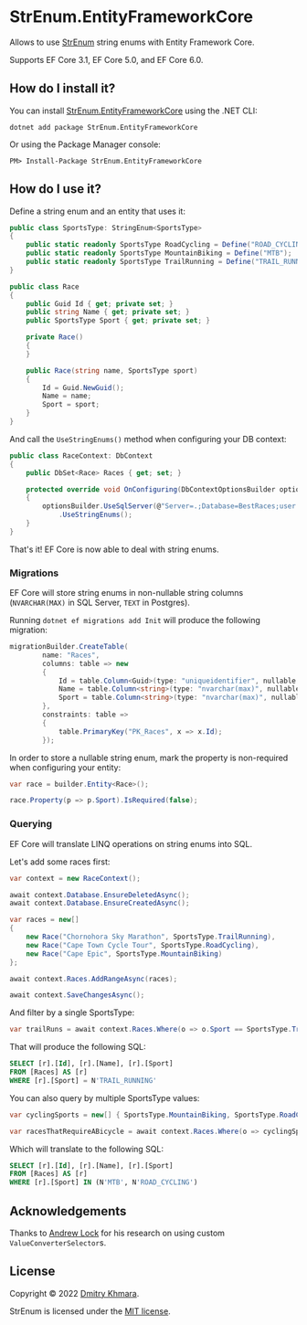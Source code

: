 # StrEnum.EntityFrameworkCore

Allows to use [StrEnum](https://github.com/StrEnum/StrEnum/) string enums with Entity Framework Core.

Supports EF Core 3.1, EF Core 5.0, and EF Core 6.0.

## How do I install it?

You can install [StrEnum.EntityFrameworkCore](https://www.nuget.org/packages/StrEnum.EntityFrameworkCore/) using the .NET CLI:

```
dotnet add package StrEnum.EntityFrameworkCore
```

Or using the Package Manager console:

```
PM> Install-Package StrEnum.EntityFrameworkCore
```

## How do I use it?

Define a string enum and an entity that uses it:

```csharp
public class SportsType: StringEnum<SportsType>
{
    public static readonly SportsType RoadCycling = Define("ROAD_CYCLING");
    public static readonly SportsType MountainBiking = Define("MTB");
    public static readonly SportsType TrailRunning = Define("TRAIL_RUNNING");
}

public class Race
{
    public Guid Id { get; private set; }
    public string Name { get; private set; }
    public SportsType Sport { get; private set; }

    private Race()
    {
    }

    public Race(string name, SportsType sport)
    {
        Id = Guid.NewGuid();
        Name = name;
        Sport = sport;
    }
}
```

And call the `UseStringEnums()` method when configuring your DB context:

```csharp
public class RaceContext: DbContext
{
    public DbSet<Race> Races { get; set; }

    protected override void OnConfiguring(DbContextOptionsBuilder optionsBuilder)
    {
        optionsBuilder.UseSqlServer(@"Server=.;Database=BestRaces;user id=*;pwd=*;")
            .UseStringEnums();
    }
}
```

That's it! EF Core is now able to deal with string enums.

### Migrations

EF Core will store string enums in non-nullable string columns (`NVARCHAR(MAX)` in SQL Server, `TEXT` in Postgres). 

Running `dotnet ef migrations add Init` will produce the following migration:

```csharp
migrationBuilder.CreateTable(
        name: "Races",
        columns: table => new
        {
            Id = table.Column<Guid>(type: "uniqueidentifier", nullable: false),
            Name = table.Column<string>(type: "nvarchar(max)", nullable: false),
            Sport = table.Column<string>(type: "nvarchar(max)", nullable: false)
        },
        constraints: table =>
        {
            table.PrimaryKey("PK_Races", x => x.Id);
        });
```

In order to store a nullable string enum, mark the property is non-required when configuring your entity:

```csharp
var race = builder.Entity<Race>();

race.Property(p => p.Sport).IsRequired(false);
```

### Querying

EF Core will translate LINQ operations on string enums into SQL.

Let's add some races first:

```csharp
var context = new RaceContext();

await context.Database.EnsureDeletedAsync();
await context.Database.EnsureCreatedAsync();

var races = new[]
{
    new Race("Chornohora Sky Marathon", SportsType.TrailRunning),
    new Race("Cape Town Cycle Tour", SportsType.RoadCycling),
    new Race("Cape Epic", SportsType.MountainBiking)
};

await context.Races.AddRangeAsync(races);

await context.SaveChangesAsync();
```

And filter by a single SportsType:

```csharp
var trailRuns = await context.Races.Where(o => o.Sport == SportsType.TrailRunning).ToArrayAsync();
```

That will produce the following SQL:

```sql
SELECT [r].[Id], [r].[Name], [r].[Sport]
FROM [Races] AS [r]
WHERE [r].[Sport] = N'TRAIL_RUNNING'
```

You can also query by multiple SportsType values:

```csharp
var cyclingSports = new[] { SportsType.MountainBiking, SportsType.RoadCycling };

var racesThatRequireABicycle = await context.Races.Where(o => cyclingSports.Contains(o.Sport)).ToArrayAsync();
```
Which will translate to the following SQL:

```sql
SELECT [r].[Id], [r].[Name], [r].[Sport]
FROM [Races] AS [r]
WHERE [r].[Sport] IN (N'MTB', N'ROAD_CYCLING')
```

## Acknowledgements

Thanks to [Andrew Lock](https://andrewlock.net/strongly-typed-ids-in-ef-core-using-strongly-typed-entity-ids-to-avoid-primitive-obsession-part-4/) for his research on using custom `ValueConverterSelector`s.

## License

Copyright &copy; 2022 [Dmitry Khmara](https://dmitrykhmara.com).

StrEnum is licensed under the [MIT license](LICENSE.txt).